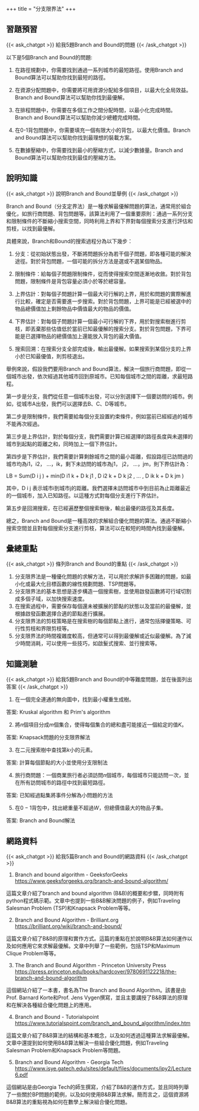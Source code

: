 +++
title = "分支限界法"
+++
## 習題預習
{{< ask_chatgpt >}}
給我5題Branch and Bound的問題
{{< /ask_chatgpt >}}



以下是5個Branch and Bound的問題:

1. 在路徑規劃中，你需要找到通過一系列城市的最短路徑。使用Branch and Bound算法可以幫助你找到最短的路徑。

2. 在資源分配問題中，你需要將可用資源分配給多個項目，以最大化全局效益。Branch and Bound算法可以幫助你找到最優解。

3. 在排程問題中，你需要在多個工作之間分配時間，以最小化完成時間。Branch and Bound算法可以幫助你減少總體完成時間。

4. 在0-1背包問題中，你需要填充一個有限大小的背包，以最大化價值。Branch and Bound算法可以幫助你找到最理想的裝載方案。

5. 在數據壓縮中，你需要找到最小的壓縮方式，以減少數據量。Branch and Bound算法可以幫助你找到最佳的壓縮方法。   

## 說明知識
{{< ask_chatgpt >}}
說明Branch and Bound並舉例
{{< /ask_chatgpt >}}



Branch and Bound（分支定界法）是一種求解最優解問題的算法，通常用於組合優化，如旅行商問題、背包問題等。該算法利用了一個重要原則：通過一系列分支和限制條件的不斷縮小搜索空間，同時利用上界和下界對每個搜索分支進行評估和剪枝，以找到最優解。 

具體來說，Branch和Bound的搜索過程分為以下幾步：

1. 分支：從初始狀態出發，不斷將問題拆分為若干個子問題，即各種可能的解決途徑。對於背包問題，一個可能的拆分方法是選或不選某個物品。

2. 限制條件：給每個子問題限制條件，從而使得搜索空間逐漸地收斂。對於背包問題，限制條件是背包容量必須小於等於總容量。

3. 上界估計：對每個子問題計算一個最大可行解的上界，用於和問題的實際解進行比較，確定是否需要進一步搜索。對於背包問題，上界可能是已經被選中的物品總價值加上剩餘物品中價值最大的物品的價值。

4. 下界估計：對每個子問題計算一個最小可行解的下界，用於對搜索樹進行剪枝，即丟棄那些估值低於當前已知最優解的搜索分支。對於背包問題，下界可能是已選擇物品的總價值加上還能放入背包的最大價值。

5. 搜索回溯：在搜索分支全部完成後，輸出最優解。如果搜索到某個分支的上界小於已知最優值，則剪枝退出。 

舉例來說，假設我們要用Branch and Bound算法，解決一個旅行商問題，即從一個城市出發，依次經過其他城市回到原城市。已知每個城市之間的距離，求最短路程。

第一步是分支，我們從任意一個城市出發，可以分別選擇下一個要訪問的城市。例如，從城市A出發，我們可以選擇去B、C、D等城市。

第二步是限制條件，我們需要給每個分支設置約束條件，例如當前已經經過的城市不能再次經過。

第三步是上界估計，對於每個分支，我們需要計算已經選擇的路徑長度與未選擇的城市到起點的距離之和，同時加上一個下界估計。

第四步是下界估計，我們需要計算剩餘城市之間的最小距離，假設路徑已訪問過的城市均為i1，i2， ...，ik，剩下未訪問的城市為j1， j2， ...，jm，則下界估計為：

LB = Sum(D i j ) + min(D i1 k + D k j1 , D i2 k + D k j2 , ... , D ik k + D k jm )

其中，D i j 表示城市i到城市j的距離。我們選擇未訪問城市中到目前為止距離最近的一個城市，加入已知路徑。以這種方式對每個分支進行下界估計。

第五步是回溯搜索，在已經遍歷整個搜索樹後，輸出最優的路徑及其長度。

總之，Branch and Bound是一種高效的求解組合優化問題的算法。通過不斷縮小搜索空間並且對每個搜索分支進行剪枝，算法可以在較短的時間內找到最優解。   

## 彙總重點
{{< ask_chatgpt >}}
條列Branch and Bound的重點
{{< /ask_chatgpt >}}



1. 分支限界法是一種優化問題的求解方法，可以用於求解許多困難的問題，如最小化或最大化目標函數的線性規劃問題、TSP問題等。
2. 分支限界法的基本思想是逐步構造一個搜索樹，並使用啟發函數將可行域切割成多個子域，以加快搜索速度。
3. 在搜索過程中，需要保存每個還未被擴展的節點的狀態以及當前的最優解，並根據啟發函數選擇合適的節點進行擴展。
4. 分支限界法的剪枝策略是在搜索樹的每個節點上進行，通常包括擇優策略、可行性剪枝和界限剪枝等。
5. 分支限界法的時間複雜度較高，但通常可以得到最優解或近似最優解。為了減少時間消耗，可以使用一些技巧，如啟髮式搜索、並行搜索等。   

## 知識測驗
{{< ask_chatgpt >}}
給我5題Branch and Bound的中等難度問題，並在後面列出答案
{{< /ask_chatgpt >}}



1. 在一個完全連通的無向圖中，找到最小權重生成樹。 

答案: Kruskal algorithm 和 Prim's algorithm 

2. 將$n$個項目分成$m$個集合，使得每個集合的總和盡可能接近一個給定的值$K$。 

答案: Knapsack問題的分支限界解法 

3. 在二元搜索樹中查找第$k$小的元素。 

答案: 計算每個節點的大小並使用分支限制法 

4. 旅行商問題：一個商業旅行者必須訪問$n$個城市，每個城市只能訪問一次，並在所有訪問城市的路徑中找到最短路徑。 

答案: 已知經過點集將事件分解為小問題的方法 

5. 在$0-1$背包中，找出總重量不超過$W$，但總價值最大的物品子集。 

答案: Branch and Bound解法   

## 網路資料
{{< ask_chatgpt >}}
給我5篇Branch and Bound的網路資料
{{< /ask_chatgpt >}}



1. Branch and bound algorithm - GeeksforGeeks 
https://www.geeksforgeeks.org/branch-and-bound-algorithm/

這篇文章介紹了branch and bound algorithm (B&B)的概要和步驟，同時附有python程式碼示範。文章中也提到一些B&B解決問題的例子，例如Traveling Salesman Problem (TSP)和Knapsack Problem等等。

2. Branch and Bound Algorithm - Brilliant.org 
https://brilliant.org/wiki/branch-and-bound/

這篇文章介紹了B&B的原理和實作方式。這篇的重點在於說明B&B算法如何運作以及如何應用它來求解最優解。文章中列舉了一些範例，包括TSP和Maximum Clique Problem等等。

3. The Branch and Bound Algorithm - Princeton University Press 
https://press.princeton.edu/books/hardcover/9780691122218/the-branch-and-bound-algorithm

這個網站介紹了一本書，書名為The Branch and Bound Algorithm。該書是由Prof. Barnard Korte和Prof. Jens Vygen撰寫，並且主要講授了B&B算法的原理和在解決各種組合優化問題上的應用。

4. Branch and Bound - Tutorialspoint 
https://www.tutorialspoint.com/branch_and_bound_algorithm/index.htm

這篇文章介紹了B&B算法的結構和基本概念，以及如何透過這種算法求解最優解。文章中還提到如何使用B&B算法解決一些組合優化問題，例如Traveling Salesman Problem和Knapsack Problem等問題。

5. Branch and Bound Algorithm - Georgia Tech 
https://www.isye.gatech.edu/sites/default/files/documents/ipy2/Lecture6.pdf

這個網站是由Georgia Tech的師生撰寫，介紹了B&B的運作方式，並且同時列舉了一些關於BP問題的範例，以及如何使用B&B算法求解。簡而言之，這個資源將B&B算法的重點視為如何在數學上解決組合優化問題。   

